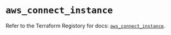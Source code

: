 # `aws_connect_instance`

Refer to the Terraform Registory for docs: [`aws_connect_instance`](https://registry.terraform.io/providers/hashicorp/aws/5.29.0/docs/resources/connect_instance).
